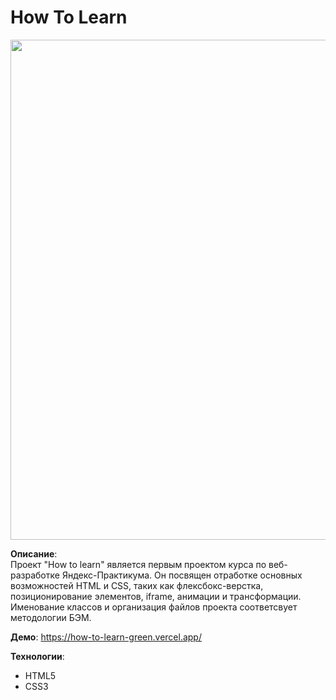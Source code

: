 # How To Learn  
<img src="https://github.com/martynenkoAl/how-to-learn/assets/121212086/2733cd66-1b60-4cd7-9dd2-96da573c5d8f" width="800" />

**Описание**:  
Проект "How to learn" является первым проектом курса по веб-разработке Яндекс-Практикума. Он посвящен отработке основных возможностей HTML и CSS, таких как флексбокс-верстка, позиционирование элементов, iframe, анимации и трансформации. Именование классов и организация файлов проекта соответсвует методологии БЭМ.

**Демо**:
https://how-to-learn-green.vercel.app/

**Технологии**:
* HTML5
* CSS3

  
